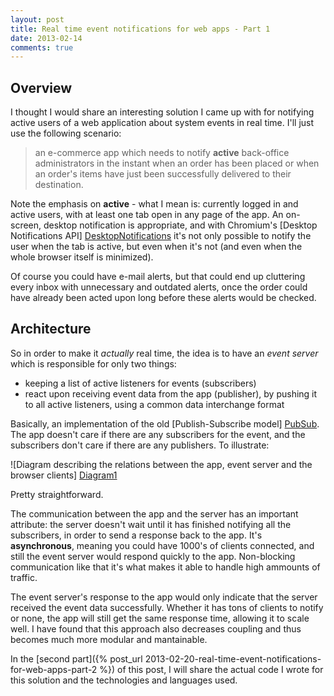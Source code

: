 ```yaml
---
layout: post
title: Real time event notifications for web apps - Part 1
date: 2013-02-14
comments: true
---
```


## Overview

I thought I would share an interesting solution I came up with for notifying active users of a web application about system events in real time.
I'll just use the following scenario:

> an e-commerce app which needs to notify **active** back-office administrators in the instant when an order has been placed or when an order's items have just been successfully delivered to their destination.

Note the emphasis on **active** - what I mean is: currently logged in and active users, with at least one tab open in any page of the app. An on-screen, desktop notification is appropriate, and with Chromium's [Desktop Notifications API] [DesktopNotifications] it's not only possible to notify the user when the tab is active, but even when it's not (and even when the whole browser itself is minimized).

Of course you could have e-mail alerts, but that could end up cluttering every inbox with unnecessary and outdated alerts, once the order could have already been acted upon long before these alerts would be checked.

<!-- more -->

## Architecture

So in order to make it *actually* real time, the idea is to have an *event server* which is responsible for only two things:

- keeping a list of active listeners for events (subscribers)
- react upon receiving event data from the app (publisher), by pushing it to all active listeners, using a common data interchange format

Basically, an implementation of the old [Publish-Subscribe model] [PubSub]. The app doesn't care if there are any subscribers for the event, and the subscribers don't care if there are any publishers. To illustrate:

![Diagram describing the relations between the app, event server and the browser clients] [Diagram1]

Pretty straightforward.

The communication between the app and the server has an important attribute: the server doesn't wait until it has finished notifying all the subscribers, in order to send a response back to the app. It's **asynchronous**, meaning you could have 1000's of clients connected, and still the event server would respond quickly to the app. Non-blocking communication like that it's what makes it able to handle high ammounts of traffic.

The event server's response to the app would only indicate that the server received the event data successfully. Whether it has tons of clients to notify or none, the app will still get the same response time, allowing it to scale well. I have found that this approach also decreases coupling and thus becomes much more modular and mantainable.

In the [second part]({% post_url 2013-02-20-real-time-event-notifications-for-web-apps-part-2 %}) of this post, I will share the actual code I wrote for this solution and the technologies and languages used.

[DesktopNotifications]: http://www.chromium.org/developers/design-documents/desktop-notifications/api-specification "Chromium Desktop Notification Spec"
[PubSub]: http://c2.com/cgi/wiki?PublishSubscribeModel "C2 Wiki on Pub/Sub Model"
[Diagram1]: /uploads/arch1.png
